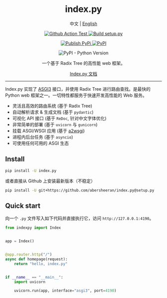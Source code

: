 <div align="center">

<h1> index.py </h1>

<p>
中文
|
<a href="https://github.com/abersheeran/index.py/tree/master/README-en.md">English</a>
</p>

<p>
<a href="https://github.com/abersheeran/index.py/actions?query=workflow%3ATest">
<img src="https://github.com/abersheeran/index.py/workflows/Test/badge.svg" alt="Github Action Test" />
</a>

<a href="https://github.com/abersheeran/index.py/actions?query=workflow%3A%22Build+setup.py%22">
<img src="https://github.com/abersheeran/index.py/workflows/Build%20setup.py/badge.svg" alt="Build setup.py" />
</a>
</p>

<p>
<a href="https://github.com/abersheeran/index.py/actions?query=workflow%3A%22Publish+PyPi%22">
<img src="https://github.com/abersheeran/index.py/workflows/Publish%20PyPi/badge.svg" alt="Publish PyPi" />
</a>

<a href="https://pypi.org/project/index.py/">
<img src="https://img.shields.io/pypi/v/index.py" alt="PyPI" />
</a>
</p>

<p>
<img src="https://img.shields.io/pypi/pyversions/index.py" alt="PyPI - Python Version" />
</p>

一个基于 Radix Tree 的高性能 web 框架。

<a href="https://index-py.abersheeran.com">Index.py 文档</a>

</div>

---

Index.py 实现了 [ASGI3](http://asgi.readthedocs.io/en/latest/) 接口，并使用 Radix Tree 进行路由查找。是最快的 Python web 框架之一。一切特性都服务于快速开发高性能的 Web 服务。

- 灵活且高效的路由系统 (基于 Radix Tree)
- 自动解析请求 & 生成文档 (基于 `pydantic`)
- 可视化 API 接口 (基于 `ReDoc`, 针对中文字体优化)
- 非常简单的部署 (基于 `uvicorn` 与 `gunicorn`)
- 挂载 ASGI/WSGI 应用 (基于 [a2wsgi](https://github.com/abersheeran/a2wsgi/))
- 进程内后台任务 (基于 `asyncio`)
- 可使用任何可用的 ASGI 生态

## Install

```bash
pip install -U index.py
```

或者直接从 Github 上安装最新版本（不稳定）

```bash
pip install -U git+https://github.com/abersheeran/index.py@setup.py
```

## Quick start

向一个 `.py` 文件写入如下代码并直接执行它，访问 `http://127.0.0.1:4190`。

```python
from indexpy import Index


app = Index()


@app.router.http("/")
async def homepage(request):
    return "hello, index.py"


if __name__ == "__main__":
    import uvicorn

    uvicorn.run(app, interface="asgi3", port=4190)
```
